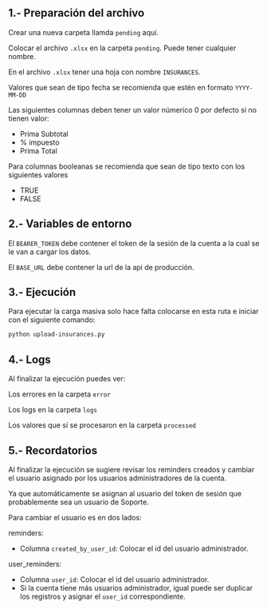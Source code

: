 ## 1.- Preparación del archivo

Crear una nueva carpeta llamda `pending` aquí.

Colocar el archivo `.xlsx` en la carpeta `pending`. Puede tener cualquier nombre.

En el archivo `.xlsx` tener una hoja con nombre `INSURANCES`.

Valores que sean de tipo fecha se recomienda que estén en formato `YYYY-MM-DD`

Las siguientes columnas deben tener un valor númerico 0 por defecto si no tienen valor:
- Prima Subtotal
- % impuesto
- Prima Total

Para columnas booleanas se recomienda que sean de tipo texto con los siguientes valores
- TRUE
- FALSE

## 2.- Variables de entorno

El `BEARER_TOKEN` debe contener el token de la sesión de la cuenta a la cual se le van a cargar los datos.

El `BASE_URL` debe contener la url de la api de producción.

## 3.- Ejecución

Para ejecutar la carga masiva solo hace falta colocarse en esta ruta e iniciar con el siguiente comando:

```bash
python upload-insurances.py
```

## 4.- Logs

Al finalizar la ejecución puedes ver:

Los errores en la carpeta `error`

Los logs en la carpeta `logs`

Los valores que sí se procesaron en la carpeta `processed`

## 5.- Recordatorios

Al finalizar la ejecución se sugiere revisar los reminders creados y cambiar el usuario asignado por los usuarios administradores de la cuenta.

Ya que automáticamente se asignan al usuario del token de sesión que probablemente sea un usuario de Soporte.

Para cambiar el usuario es en dos lados:

reminders:
- Columna `created_by_user_id`: Colocar el id del usuario administrador.

user_reminders:
- Columna `user_id`: Colocar el id del usuario administrador.
- Si la cuenta tiene más usuarios administrador, igual puede ser duplicar los registros y asignar el `user_id` correspondiente.
